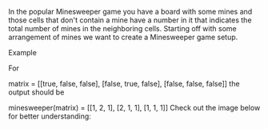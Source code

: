 In the popular Minesweeper game you have a board with some mines and those cells that don't contain a mine 
have a number in it that indicates the total number of mines in the neighboring cells. Starting off with some arrangement
of mines we want to create a Minesweeper game setup.

Example

For

matrix = [[true, false, false],
          [false, true, false],
          [false, false, false]]
the output should be

minesweeper(matrix) = [[1, 2, 1],
                       [2, 1, 1],
                       [1, 1, 1]]
Check out the image below for better understanding:

